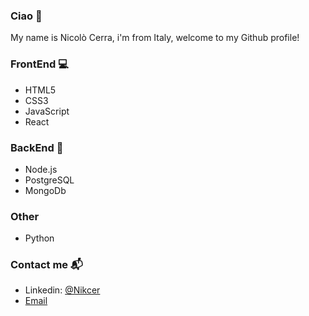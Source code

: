 ### Ciao 🖖
My name is Nicolò Cerra, i'm from Italy,  welcome to my Github profile!

### FrontEnd 💻
- HTML5
- CSS3
- JavaScript
- React
### BackEnd 📂
- Node.js
- PostgreSQL
- MongoDb
### Other
- Python

### Contact me 📬
- Linkedin: [@Nikcer](https://www.linkedin.com/in/nicol%C3%B2-cerra-492325231/)
- [Email](mailto:nic.cerra@gmail.com)
<!--
**Nikcer/Nikcer** is a ✨ _special_ ✨ repository because its `README.md` (this file) appears on your GitHub profile.

Here are some ideas to get you started:

- 🔭 I’m currently working on ...
- 🌱 I’m currently learning ...
- 👯 I’m looking to collaborate on ...
- 🤔 I’m looking for help with ...
- 💬 Ask me about ...
- 📫 How to reach me: ...
- 😄 Pronouns: ...
- ⚡ Fun fact: ...
-->

